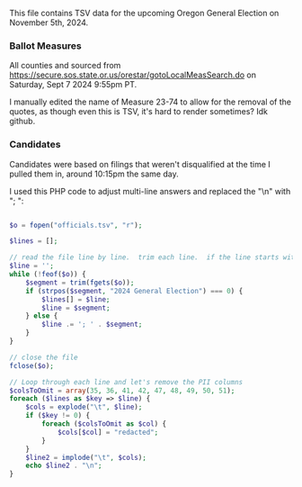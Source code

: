 This file contains TSV data for the upcoming Oregon General Election on November 5th, 2024.

### Ballot Measures

All counties and sourced from https://secure.sos.state.or.us/orestar/gotoLocalMeasSearch.do on Saturday, Sept 7 2024 9:55pm PT.

I manually edited the name of Measure 23-74 to allow for the removal of the quotes, as though even this is TSV, it's hard to render sometimes?  Idk github.

### Candidates

Candidates were based on filings that weren't disqualified at the time I pulled them in, around 10:15pm the same day.

I used this PHP code to adjust multi-line answers and replaced the "\n" with "; ":

```php

$o = fopen("officials.tsv", "r");

$lines = [];

// read the file line by line.  trim each line.  if the line starts with "2024 General Election", then prefix a newline character.
$line = '';
while (!feof($o)) {
    $segment = trim(fgets($o));
    if (strpos($segment, "2024 General Election") === 0) {
        $lines[] = $line;
        $line = $segment;
    } else {
        $line .= '; ' . $segment;
    }
}

// close the file
fclose($o);

// Loop through each line and let's remove the PII columns
$colsToOmit = array(35, 36, 41, 42, 47, 48, 49, 50, 51);
foreach ($lines as $key => $line) {
    $cols = explode("\t", $line);
    if ($key != 0) {
        foreach ($colsToOmit as $col) {
            $cols[$col] = "redacted";
        }
    }
    $line2 = implode("\t", $cols);
    echo $line2 . "\n";
}
```
